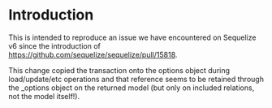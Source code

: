 # Introduction

This is intended to reproduce an issue we have encountered on Sequelize v6 since the introduction of https://github.com/sequelize/sequelize/pull/15818.

This change copied the transaction onto the options object during load/update/etc operations and that reference seems to be retained through the \_options object on the returned model (but only on included relations, not the model itself!).
